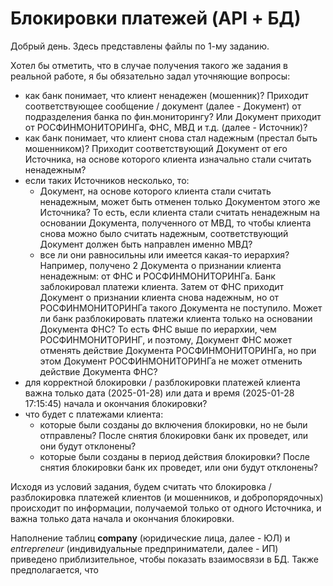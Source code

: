 # Блокировки платежей (API + БД)

Добрый день. Здесь представлены файлы по 1-му заданию.

Хотел бы отметить, что в случае получения такого же задания в реальной работе, я бы обязательно задал уточняющие вопросы:
- как банк понимает, что клиент ненадежен (мошенник)? Приходит соответствующее сообщение / документ (далее - Документ) от подразделения банка по фин.мониторингу? Или Документ приходит от РОСФИНМОНИТОРИНГа, ФНС, МВД и т.д. (далее - Источник)?
- как банк понимает, что клиент снова стал надежным (престал быть мошенником)? Приходит соответствующий Документ от его Источника, на основе которого клиента изначально стали считать ненадежным?
- если таких Источников несколько, то:
    - Документ, на основе которого клиента стали считать ненадежным, может быть отменен только Документом этого же Источника? То есть, если клиента стали считать ненадежным на основании Документа, полученного от МВД, то чтобы клиента снова можно было считать надежным, соответствующий Документ должен быть направлен именно МВД? 
    - все ли они равносильны или имеется какая-то иерархия? Например, получено 2 Документа о признании клиента ненадежным: от ФНС и РОСФИНМОНИТОРИНГа. Банк заблокировал платежи клиента. Затем от ФНС приходит Документ о признании клиента снова надежным, но от РОСФИНМОНИТОРИНГа такого Документа не поступило. Может ли банк разблокировать платежи клиента только на основании Документа ФНС? То есть ФНС выше по иерархии, чем РОСФИНМОНИТОРИНГ, и поэтому, Документ ФНС может отменять действие Документа РОСФИНМОНИТОРИНГа, но при этом Документ РОСФИНМОНИТОРИНГа не может отменить действие Документа ФНС?
- для корректной блокировки / разблокировки платежей клиента важна только дата (2025-01-28) или дата и время (2025-01-28 17:15:45) начала и окончания блокировки?
- что будет с платежами клиента:
    - которые были созданы до включения блокировки, но не были отправлены? После снятия блокировки банк их проведет, или они будут отклонены?
    - которые были созданы в период действия блокировки? После снятия блокировки банк их проведет, или они будут отклонены?

Исходя из условий задания, будем считать что блокировка / разблокировка платежей клиентов (и мошенников, и добропорядочных) происходит по информации, получаемой только от одного Источника, и важна только дата начала и окончания блокировки.

Наполнение таблиц **company** (юридические лица, далее - ЮЛ) и _entrepreneur_ (индивидуальные предприниматели, далее - ИП) приведено приблизительное, чтобы показать взаимосвязи в БД. Также предполагается, что   
